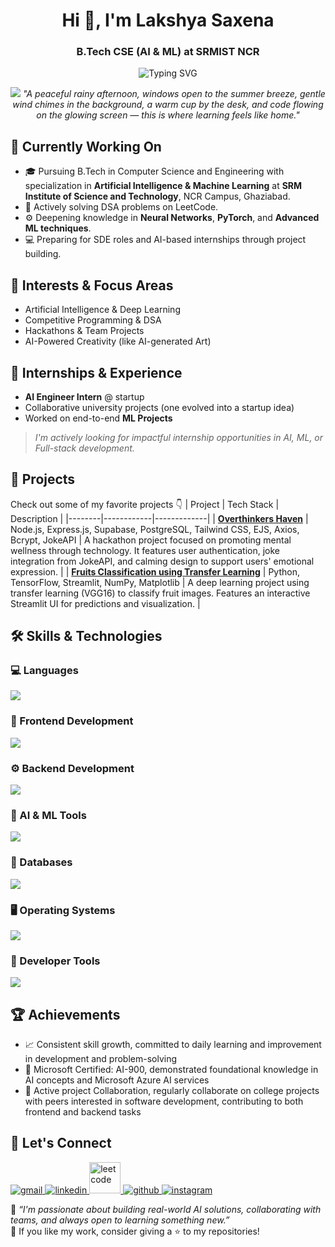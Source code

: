 <h1 align="center">Hi 👋, I'm Lakshya Saxena</h1>
<h3 align="center">B.Tech CSE (AI & ML) at SRMIST NCR</h3>
<p align="center">
  <img src="https://readme-typing-svg.herokuapp.com?font=Fira+Code&duration=3000&pause=1000&color=00BFFF&center=true&vCenter=true&width=435&lines=Exploring+Artificial+Intelligence+🧠;Full-Stack+Web+Development+🚀;Lifelong+LeetCoder+👨‍💻;Hackathon+Enthusiast+💡" alt="Typing SVG" />
</p>

<p align="center">
  <img src="https://64.media.tumblr.com/3ebef054c877d03c507aa8c40149908b/6ea0a0e867ebf441-0d/s1280x1920/515b1f92b9830672a913d4f32c3f233b08bf3643.gifv" />
  <i>"A peaceful rainy afternoon, windows open to the summer breeze, gentle wind chimes in the background, a warm cup by the desk, and code flowing on the glowing screen — this is where learning feels like home."</i>
</p>

## 🔭 Currently Working On
- 🎓 Pursuing B.Tech in Computer Science and Engineering with specialization in **Artificial Intelligence & Machine Learning** at **SRM Institute of Science and Technology**, NCR Campus, Ghaziabad.
- 🧩 Actively solving DSA problems on LeetCode.
- ⚙️ Deepening knowledge in **Neural Networks**, **PyTorch**, and **Advanced ML techniques**.
- 💻 Preparing for SDE roles and AI-based internships through project building.

## 🧠 Interests & Focus Areas
- Artificial Intelligence & Deep Learning
- Competitive Programming & DSA
- Hackathons & Team Projects
- AI-Powered Creativity (like AI-generated Art)

## 💼 Internships & Experience
- **AI Engineer Intern** @ startup
- Collaborative university projects (one evolved into a startup idea)
- Worked on end-to-end **ML Projects**

> _I'm actively looking for impactful internship opportunities in AI, ML, or Full-stack development._

## 📂 Projects
Check out some of my favorite projects 👇
| Project | Tech Stack | Description |
|--------|------------|-------------|
| [**Overthinkers Haven**](https://github.com/SaxenaLakshya/Overthinkers-Haven) | Node.js, Express.js, Supabase, PostgreSQL, Tailwind CSS, EJS, Axios, Bcrypt, JokeAPI | A hackathon project focused on promoting mental wellness through technology. It features user authentication, joke integration from JokeAPI, and calming design to support users' emotional expression. |
| [**Fruits Classification using Transfer Learning**](https://github.com/SaxenaLakshya/Fruits-Classification-using-Transfer-Learning) | Python, TensorFlow, Streamlit, NumPy, Matplotlib | A deep learning project using transfer learning (VGG16) to classify fruit images. Features an interactive Streamlit UI for predictions and visualization. |

## 🛠️ Skills & Technologies
### 💻 Languages
<p align="left">
  <a href="https://skillicons.dev">
    <img src="https://skillicons.dev/icons?i=c,cpp,cs,py,java,js" />
  </a>
</p>

### 🎨 Frontend Development
<p align="left">
  <a href="https://skillicons.dev">
    <img src="https://skillicons.dev/icons?i=html,css,bootstrap,tailwind,react,figma" />
  </a>
</p>

### ⚙️ Backend Development
<p align="left">
  <a href="https://skillicons.dev">
    <img src="https://skillicons.dev/icons?i=nodejs,expressjs,supabase,flask" />
  </a>
</p>

### 🤖 AI & ML Tools
<p align="left">
  <a href="https://skillicons.dev">
    <img src="https://skillicons.dev/icons?i=sklearn,tensorflow,pytorch,azure" />
  </a>
</p>

### 💾 Databases
<p align="left">
  <a href="https://skillicons.dev">
    <img src="https://skillicons.dev/icons?i=mysql,postgres,mongodb,firebase" />
  </a>
</p>

### 🖥️ Operating Systems
<p align="left">
  <a href="https://skillicons.dev">
    <img src="https://skillicons.dev/icons?i=windows,linux" />
  </a>
</p>

### 🔨 Developer Tools
<p align="left">
  <a href="https://skillicons.dev">
    <img src="https://skillicons.dev/icons?i=git,github,postman,vscode" />
  </a>
</p>

## 🏆 Achievements
- 📈 Consistent skill growth, committed to daily learning and improvement in development and problem-solving
- 📜 Microsoft Certified: AI-900, demonstrated foundational knowledge in AI concepts and Microsoft Azure AI services
- 🤝 Active project Collaboration, regularly collaborate on college projects with peers interested in software development, contributing to both frontend and backend tasks

## 💬 Let's Connect
<p align="left">
  <a href="mailto:saxena.lakshya0106@gmail.com" target="_blank" rel="noreferrer">
    <img src="https://skillicons.dev/icons?i=gmail" alt="gmail"/>
  </a>
  <a href="https://www.linkedin.com/in/lakshya-saxena-704607260" target="_blank" rel="noreferrer">
    <img src="https://skillicons.dev/icons?i=linkedin" alt="linkedin"/>
  </a>
  <a href="https://leetcode.com/Saxena_Lakshya" target="_blank" rel="noreferrer">
    <img height="50px" weight="50px" src="https://img.icons8.com/?size=96&id=9L16NypUzu38&format=png" alt="leetcode"/>
  </a>
  <a href="https://github.com/SaxenaLakshya" target="_blank" rel="noreferrer">
    <img src="https://skillicons.dev/icons?i=github" alt="github"/>
  </a>
  <a href="https://www.instagram.com/mist.muse05" target="_blank" rel="noreferrer">
    <img src="https://skillicons.dev/icons?i=instagram" alt="instagram"/>
  </a>
</p>

📌 _“I'm passionate about building real-world AI solutions, collaborating with teams, and always open to learning something new.”_  
💫 If you like my work, consider giving a ⭐ to my repositories!
